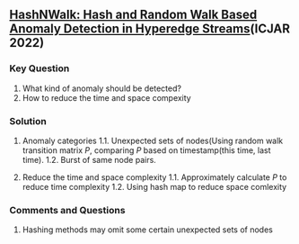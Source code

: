 ## [HashNWalk: Hash and Random Walk Based Anomaly Detection in Hyperedge Streams](https://arxiv.org/pdf/2204.13822.pdf)(ICJAR 2022)

### Key Question
1. What kind of anomaly should be detected?
2. How to reduce the time and space compexity

### Solution
1. Anomaly categories
1.1. Unexpected sets of nodes(Using random walk transition matrix $P$, comparing $P$ based on timestamp(this time, last time).
1.2. Burst of same node pairs.

2. Reduce the time and space complexity
1.1. Approximately calculate $P$ to reduce time complexity
1.2. Using hash map to reduce space comlexity

### Comments and Questions
1. Hashing methods may omit some certain unexpected sets of nodes